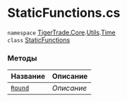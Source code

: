 
# StaticFunctions.cs
`namespace` [TigerTrade.Core](../../../TigerTrade.Core.md).[Utils](../../../TigerTrade.Core/Utils.md).[Time](../../../TigerTrade.Core/Utils/Time.md)  
    `class` [StaticFunctions](../../StaticFunctions.cs.md)

### Методы
| Название | Описание |
| --- | --- |
| [`Round`](./Методы/Round.md) | *Описание* |
